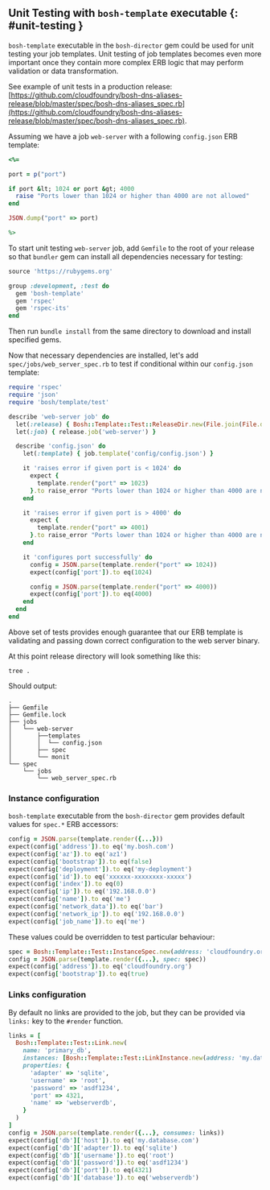 ## Unit Testing with `bosh-template` executable {: #unit-testing }

`bosh-template` executable in the `bosh-director` gem could be used for unit testing your job templates. Unit testing of job templates becomes even more important once they contain more complex ERB logic that may perform validation or data transformation.

See example of unit tests in a production release: [https://github.com/cloudfoundry/bosh-dns-aliases-release/blob/master/spec/bosh-dns-aliases_spec.rb](https://github.com/cloudfoundry/bosh-dns-aliases-release/blob/master/spec/bosh-dns-aliases_spec.rb).

Assuming we have a job `web-server` with a following `config.json` ERB template:

```ruby
<%=

port = p("port")

if port &lt; 1024 or port &gt; 4000
  raise "Ports lower than 1024 or higher than 4000 are not allowed"
end

JSON.dump("port" => port)

%>
```

To start unit testing `web-server` job, add `Gemfile` to the root of your release so that `bundler` gem can install all dependencies necessary for testing:

```ruby
source 'https://rubygems.org'

group :development, :test do
  gem 'bosh-template'
  gem 'rspec'
  gem 'rspec-its'
end
```

Then run `bundle install` from the same directory to download and install specified gems.

Now that necessary dependencies are installed, let's add `spec/jobs/web_server_spec.rb` to test if conditional within our `config.json` template:

```ruby
require 'rspec'
require 'json'
require 'bosh/template/test'

describe 'web-server job' do
  let(:release) { Bosh::Template::Test::ReleaseDir.new(File.join(File.dirname(__FILE__), '../..')) }
  let(:job) { release.job('web-server') }

  describe 'config.json' do
    let(:template) { job.template('config/config.json') }

    it 'raises error if given port is < 1024' do
      expect {
        template.render("port" => 1023)
      }.to raise_error "Ports lower than 1024 or higher than 4000 are not allowed"
    end

    it 'raises error if given port is > 4000' do
      expect {
        template.render("port" => 4001)
      }.to raise_error "Ports lower than 1024 or higher than 4000 are not allowed"
    end

    it 'configures port successfully' do
      config = JSON.parse(template.render("port" => 1024))
      expect(config['port']).to eq(1024)

      config = JSON.parse(template.render("port" => 4000))
      expect(config['port']).to eq(4000)
    end
  end
end
```

Above set of tests provides enough guarantee that our ERB template is validating and passing down correct configuration to the web server binary.

At this point release directory will look something like this:

```shell
tree .
```

Should output:

```text
.
├── Gemfile
├── Gemfile.lock
├── jobs
│   └── web-server
│       ├──templates
│       │  └── config.json
│       ├── spec
│       └── monit
└── spec
    └── jobs
        └── web_server_spec.rb
```

### Instance configuration

`bosh-template` executable from the `bosh-director` gem provides default values for `spec.*` ERB accessors:

```ruby
config = JSON.parse(template.render({...}))
expect(config['address']).to eq('my.bosh.com')
expect(config['az']).to eq('az1')
expect(config['bootstrap']).to eq(false)
expect(config['deployment']).to eq('my-deployment')
expect(config['id']).to eq('xxxxxx-xxxxxxxx-xxxxx')
expect(config['index']).to eq(0)
expect(config['ip']).to eq('192.168.0.0')
expect(config['name']).to eq('me')
expect(config['network_data']).to eq('bar')
expect(config['network_ip']).to eq('192.168.0.0')
expect(config['job_name']).to eq('me')
```

These values could be overridden to test particular behaviour:

```ruby
spec = Bosh::Template::Test::InstanceSpec.new(address: 'cloudfoundry.org', bootstrap: true)
config = JSON.parse(template.render({...}, spec: spec))
expect(config['address']).to eq('cloudfoundry.org')
expect(config['bootstrap']).to eq(true)
```

### Links configuration

By default no links are provided to the job, but they can be provided via `links:` key to the `#render` function.

```ruby
links = [
  Bosh::Template::Test::Link.new(
    name: 'primary_db',
    instances: [Bosh::Template::Test::LinkInstance.new(address: 'my.database.com')],
    properties: {
      'adapter' => 'sqlite',
      'username' => 'root',
      'password' => 'asdf1234',
      'port' => 4321,
      'name' => 'webserverdb',
    }
  )
]
config = JSON.parse(template.render({...}, consumes: links))
expect(config['db']['host']).to eq('my.database.com')
expect(config['db']['adapter']).to eq('sqlite')
expect(config['db']['username']).to eq('root')
expect(config['db']['password']).to eq('asdf1234')
expect(config['db']['port']).to eq(4321)
expect(config['db']['database']).to eq('webserverdb')
```
